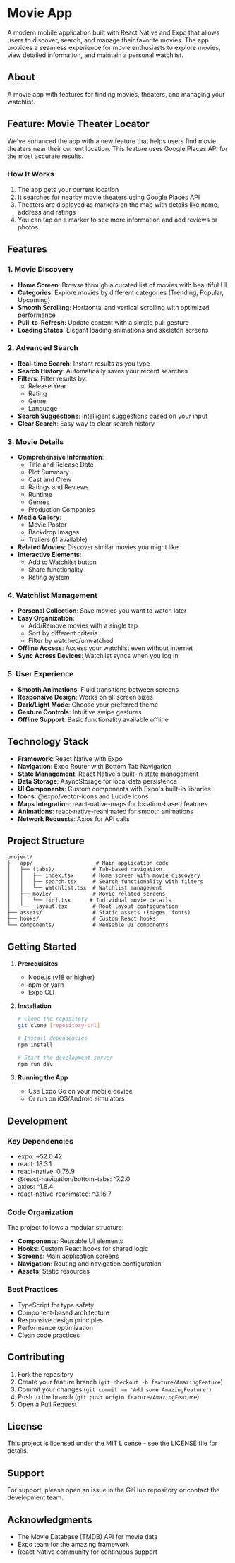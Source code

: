 # Movie App

A modern mobile application built with React Native and Expo that allows users to discover, search, and manage their favorite movies. The app provides a seamless experience for movie enthusiasts to explore movies, view detailed information, and maintain a personal watchlist.

## About
A movie app with features for finding movies, theaters, and managing your watchlist.

## Feature: Movie Theater Locator

We've enhanced the app with a new feature that helps users find movie theaters near their current location. This feature uses Google Places API for the most accurate results.

### How It Works
1. The app gets your current location
2. It searches for nearby movie theaters using Google Places API
3. Theaters are displayed as markers on the map with details like name, address and ratings
4. You can tap on a marker to see more information and add reviews or photos

## Features

### 1. Movie Discovery
- **Home Screen**: Browse through a curated list of movies with beautiful UI
- **Categories**: Explore movies by different categories (Trending, Popular, Upcoming)
- **Smooth Scrolling**: Horizontal and vertical scrolling with optimized performance
- **Pull-to-Refresh**: Update content with a simple pull gesture
- **Loading States**: Elegant loading animations and skeleton screens

### 2. Advanced Search
- **Real-time Search**: Instant results as you type
- **Search History**: Automatically saves your recent searches
- **Filters**: Filter results by:
  - Release Year
  - Rating
  - Genre
  - Language
- **Search Suggestions**: Intelligent suggestions based on your input
- **Clear Search**: Easy way to clear search history

### 3. Movie Details
- **Comprehensive Information**:
  - Title and Release Date
  - Plot Summary
  - Cast and Crew
  - Ratings and Reviews
  - Runtime
  - Genres
  - Production Companies
- **Media Gallery**:
  - Movie Poster
  - Backdrop Images
  - Trailers (if available)
- **Related Movies**: Discover similar movies you might like
- **Interactive Elements**:
  - Add to Watchlist button
  - Share functionality
  - Rating system

### 4. Watchlist Management
- **Personal Collection**: Save movies you want to watch later
- **Easy Organization**:
  - Add/Remove movies with a single tap
  - Sort by different criteria
  - Filter by watched/unwatched
- **Offline Access**: Access your watchlist even without internet
- **Sync Across Devices**: Watchlist syncs when you log in

### 5. User Experience
- **Smooth Animations**: Fluid transitions between screens
- **Responsive Design**: Works on all screen sizes
- **Dark/Light Mode**: Choose your preferred theme
- **Gesture Controls**: Intuitive swipe gestures
- **Offline Support**: Basic functionality available offline

## Technology Stack

- **Framework**: React Native with Expo
- **Navigation**: Expo Router with Bottom Tab Navigation
- **State Management**: React Native's built-in state management
- **Data Storage**: AsyncStorage for local data persistence
- **UI Components**: Custom components with Expo's built-in libraries
- **Icons**: @expo/vector-icons and Lucide icons
- **Maps Integration**: react-native-maps for location-based features
- **Animations**: react-native-reanimated for smooth animations
- **Network Requests**: Axios for API calls

## Project Structure

```
project/
├── app/                    # Main application code
│   ├── (tabs)/            # Tab-based navigation
│   │   ├── index.tsx      # Home screen with movie discovery
│   │   ├── search.tsx     # Search functionality with filters
│   │   └── watchlist.tsx  # Watchlist management
│   ├── movie/             # Movie-related screens
│   │   └── [id].tsx      # Individual movie details
│   └── _layout.tsx        # Root layout configuration
├── assets/                # Static assets (images, fonts)
├── hooks/                 # Custom React hooks
└── components/            # Reusable UI components
```

## Getting Started

1. **Prerequisites**
   - Node.js (v18 or higher)
   - npm or yarn
   - Expo CLI

2. **Installation**
   ```bash
   # Clone the repository
   git clone [repository-url]

   # Install dependencies
   npm install

   # Start the development server
   npm run dev
   ```

3. **Running the App**
   - Use Expo Go on your mobile device
   - Or run on iOS/Android simulators

## Development

### Key Dependencies

- expo: ~52.0.42
- react: 18.3.1
- react-native: 0.76.9
- @react-navigation/bottom-tabs: ^7.2.0
- axios: ^1.8.4
- react-native-reanimated: ^3.16.7

### Code Organization

The project follows a modular structure:
- **Components**: Reusable UI elements
- **Hooks**: Custom React hooks for shared logic
- **Screens**: Main application screens
- **Navigation**: Routing and navigation configuration
- **Assets**: Static resources

### Best Practices

- TypeScript for type safety
- Component-based architecture
- Responsive design principles
- Performance optimization
- Clean code practices

## Contributing

1. Fork the repository
2. Create your feature branch (`git checkout -b feature/AmazingFeature`)
3. Commit your changes (`git commit -m 'Add some AmazingFeature'`)
4. Push to the branch (`git push origin feature/AmazingFeature`)
5. Open a Pull Request

## License

This project is licensed under the MIT License - see the LICENSE file for details.

## Support

For support, please open an issue in the GitHub repository or contact the development team.

## Acknowledgments

- The Movie Database (TMDB) API for movie data
- Expo team for the amazing framework
- React Native community for continuous support 